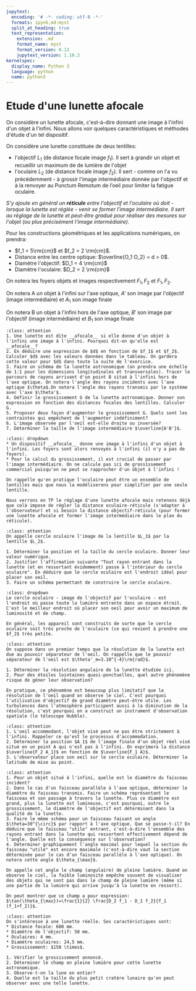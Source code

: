 ```yaml
---
jupytext:
  encoding: '# -*- coding: utf-8 -*-'
  formats: ipynb,md:myst
  split_at_heading: true
  text_representation:
    extension: .md
    format_name: myst
    format_version: 0.13
    jupytext_version: 1.10.3
kernelspec:
  display_name: Python 3
  language: python
  name: python3
---
```


# Etude d'une lunette afocale

On considère un lunette afocale, c'est-à-dire donnant une image à l'infini d'un objet à l'infini. Nous allons voir quelques caractéristiques et méthodes d'étude d'un tel dispositif.

On considère une lunette constituée de deux lentilles:
* l'objectif $L_1$ (de distance focale image $f_1$). Il sert à grandir un objet et recueillir un maximum de de lumière de l'objet
* l'oculaire $L_2$ (de distance focale image $f_2$). Il sert - comme on l'a vu précédemment - à grossir l'image intermédiaire donnée par l'objectif et à la renvoyer au Punctum Remotum de l’oeil pour limiter la fatigue oculaire.

_S'y ajoute en général un __réticule__ entre l'objectif et l'oculaire où doit - lorsque la lunette est réglée - venir se former l'image intermédiaire. Il sert au réglage de la lunette et peut-être gradué pour réaliser des mesures sur l'objet (ou plus précisément l'image intermédiaire)._

Pour les constructions géométriques et les applications numériques, on prendra:

* $f_1 = 5\rm{cm}$ et $f_2 = 2 \rm{cm}$.
* Distance entre les centre optique: $\overline{O_1 O_2} = d > 0$.
* Diamètre l'objectif: $D_1 = 4 \rm{cm}$
* Diamètre l'oculaire: $D_2 = 2 \rm{cm}$

On notera les foyers objets et images respectivement $F_1, F_2$ et $F_1, F_2$.

On notera A un objet à l'infini sur l'axe optique, $A'$ son image par l'objectif (image intermédiaire) et $A_1$ son image finale

On notera B un objet à l'infini hors de l'axe optique, $B'$ son image par l'objectif (image intermédiaire) et $B_1$ son image finale


````{admonition} Exercice - Généralités et grossissement
:class: attention
1. Une lunette est dite __afocale__ si elle donne d'un objet à l'infini une image à l'infini. Pourquoi dit-on qu'elle est __afocale__?
2. En déduire une expression de $d$ en fonction de $f_1$ et $f_2$. Calculer $d$ avec les valeurs données dans le tableau. On gardera cette valeur pour $d$ dans toute la suite de l'exercice.
3. Faire un schéma de la lunette astronomique (on prendra une échelle de 1:1 pour les dimensions longitudinales et transversales). Tracer le parcours de rayons arrivant d'un point B situé à l'infini hors de l'axe optique. On notera l'angle des rayons incidents avec l'axe optique $\theta$.On notera l'angle des rayons transmis par le système avec l'axe $\theta'$.
4. Définir le grossissement G de la lunette astronomique. Donner son expression en fonction des distances focales des lentilles. Calculer G.
5. Proposer deux façon d'augmenter le grossissement G. Quels sont les contraintes qui empêchent de l'augmenter indéfiniment?
6. L'image observée par l'oeil est-elle droite ou inversée? 
7. Déterminer la taille de l'image intermédiaire $\overline{A'B'}$.
````

````{important} Bilan à retenir - Ce n'est PAS la correction.
:class: dropdown
* Un dispositif __afocale__ donne une image à l'infini d'un objet à l'infini. Les foyers sont alors renvoyés à l'infini (il n'y a pas de foyers).
* Pour le calcul du grossissement, il est crucial de passer par l'image intermédiaire. On ne calcule pas ici de grossissement commercial puisqu'on ne peut se rapprocher d'un objet à l'infini !
````

````{dropdown} Remarque
On rappelle qu'en pratique l'oculaire peut être un ensemble de lentilles mais que nous la modéliserons pour simplifier par une seule lentille.

Nous verrons en TP le réglage d'une lunette afocale mais retenons déjà que celà impose de régler la distance oculaire-réticule (s'adapter à l'observateur) et si besoin la distance objectif-réticule (pour former une lunette afocale et former l'image intermédiaire dans le plan du réticule).
````


````{admonition} Exercice - Cercle oculaire
:class: attention
On appelle cercle oculaire l'image de la lentille $L_1$ par la lentille $L_2$.

1. Déterminer la position et la taille du cercle oculaire. Donner leur valeur numérique.
2. Justifier l'affirmation suivante "Tout rayon entrant dans la lunette (et en ressortant évidemment) passe à l'intérieur du cercle oculaire". En déduire que le cercle oculaire est l'endroit idéal pour placer son oeil.
3. Faire un schéma permettant de construire le cercle oculaire.
````

````{important} Bilan à retenir - Ce n'est PAS la correction.
:class: dropdown
Le cercle oculaire - image de l'objectif par l'oculaire - est l'endroit où passe toute la lumière entrante dans un espace étroit. C'est le meilleur endroit où placer son oeil pour avoir un maximum de luminosité et de champ.

En général, les appareil sont construits de sorte que le cercle oculaire soit très proche de l'oculaire (ce qui revient à prendre une $f_2$ très petite.
````

````{admonition} Exercice - Limite de résolution
:class: attention
On suppose dans un premier temps que la résolution de la lunette est due au pouvoir séparateur de l'oeil. On rappelle que le pouvoir séparateur de l'oeil est $\theta'_m=3.10^{-4}\rm{rad}$.

1. Déterminer la résolution angulaire de la lunette étudiée ici.
2. Pour des étoiles lointaines quasi-ponctuelles, quel autre phénomène risque de gêner leur observation?
````

````{dropdown} Limite de résolution et diffraction.
En pratique, ce phénomène est beaucoup plus limitatif que la résolution de l'oeil quand on observe le ciel. C'est pourquoi l'utilisation d'objectif de grand diamètre peut-être utile. Les turbulences dans l'atmosphère participent aussi à la diminution de la résolution, c'est pourquoi on a construit un instrument d'observation spatiale (le télescope Hubble).
````

````{admonition} Exercice - Latitude de mise au point
:class: attention
1. L'oeil accommodant, l'objet visé peut ne pas être strictement à l'infini. Rappeler ce qu'est le processus d'accommodation.
2. Déterminer la position $A_1$ de l'image finale d'un objet réel visé situé en un point A qui n'est pas à l'infini. On exprimera la distance $\overline{F_2 A_1}$ en fonction de $\overline{F_1 A}$.
3. L'observateur place son oeil sur le cercle oculaire. Déterminer la latitude de mise au point.
````

````{admonition} Exercice - Champ angulaire
:class: attention
1. Pour un objet situé à l'infini, quelle est le diamètre du faisceau incident?
2. Dans le cas d'un faisceau parallèle à l'axe optique, déterminer le diamètre du faisceau transmis. Faire un schéma représentant le faisceau et son passage à travers la lunette. Plus ce diamètre est grand, plus la lunette est lumineuse, c'est pourquoi, outre le grossissement, le diamètre de l'objectif est déterminant dans la qualité de la lunette.
3. Faire le même schéma pour un faisceau faisant un angle $\theta=30^{\circ}$ par rapport à l'axe optique. Que se passe-t-il? En déduire que le faisceau "utile" entrant, c'est-à-dire l'ensemble des rayons entrant dans la lunette qui ressortent effectivement dépend de l'angle. Quelle est la conséquence sur l'observation?
4. Déterminer graphiquement l'angle maximal pour lequel la section du faisceau "utile" est encore maximale (c'est-à-dire vaut la section déterminée pour le cas d'un faisceau parallèle à l'axe optique). On notera cette angle $\theta_{\max}$.

On appelle cet angle le champ (angulaire) de pleine lumière. Quand on observe le ciel, la faible luminosité empêche souvent de visualiser des objets qui ne sont pas dans le champ de pleine lumière (même si une partie de la lumière qui arrive jusqu'à la lunette en ressort).

On peut montrer que ce champ a pour expression: $\tan(\theta_{\max})=\frac{1}{2} \frac{D_2 f_1 - D_1 f_2}{f_1 (f_1+f_2)}$.
````

````{admonition} Exercice 
:class: attention
On s'intéresse à une lunette réelle. Ses caractéristiques sont:
* Distance focale: 600 mm.
* Diamètre de l'objectif: 50 mm.
* Oculaires: 4 mm.
* Diamètre oculaires: 24,5 mm.
* Grossissement: $150 \times$.

1. Vérifier le grossissement annoncé.
2. Déterminer le champ en pleine lumière pour cette lunette astronomique.
3. Observe-t-on la lune en entier?
4. Quelle est la taille du plus petit cratère lunaire qu'on peut observer avec une telle lunette.
````